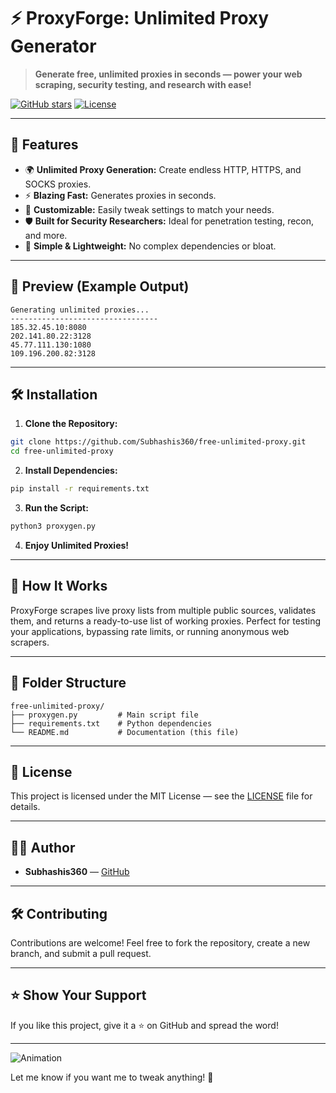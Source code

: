 # ⚡ ProxyForge: Unlimited Proxy Generator

> **Generate free, unlimited proxies in seconds — power your web scraping, security testing, and research with ease!**

[![GitHub stars](https://img.shields.io/github/stars/Subhashis360/free-unlimited-proxy)](https://github.com/Subhashis360/free-unlimited-proxy) [![License](https://img.shields.io/github/license/Subhashis360/free-unlimited-proxy)](https://github.com/Subhashis360/free-unlimited-proxy/blob/main/LICENSE)

---

## 🚀 Features

- 🌍 **Unlimited Proxy Generation:** Create endless HTTP, HTTPS, and SOCKS proxies.
- ⚡ **Blazing Fast:** Generates proxies in seconds.
- 🔧 **Customizable:** Easily tweak settings to match your needs.
- 🛡️ **Built for Security Researchers:** Ideal for penetration testing, recon, and more.
- 📂 **Simple & Lightweight:** No complex dependencies or bloat.

---

## 📸 Preview (Example Output)

```
Generating unlimited proxies...
---------------------------------
185.32.45.10:8080
202.141.80.22:3128
45.77.111.130:1080
109.196.200.82:3128
```

---

## 🛠️ Installation

1. **Clone the Repository:**

```bash
git clone https://github.com/Subhashis360/free-unlimited-proxy.git
cd free-unlimited-proxy
```

2. **Install Dependencies:**

```bash
pip install -r requirements.txt
```

3. **Run the Script:**

```bash
python3 proxygen.py
```

4. **Enjoy Unlimited Proxies!**

---

## 🧠 How It Works

ProxyForge scrapes live proxy lists from multiple public sources, validates them, and returns a ready-to-use list of working proxies. Perfect for testing your applications, bypassing rate limits, or running anonymous web scrapers.

---

## 📂 Folder Structure

```
free-unlimited-proxy/
├── proxygen.py         # Main script file
├── requirements.txt    # Python dependencies
└── README.md           # Documentation (this file)
```

---

## 📜 License

This project is licensed under the MIT License — see the [LICENSE](LICENSE) file for details.

---

## 👨‍💻 Author

- **Subhashis360** — [GitHub](https://github.com/Subhashis360)

---

## 🛠️ Contributing

Contributions are welcome! Feel free to fork the repository, create a new branch, and submit a pull request.

---

## ⭐ Show Your Support

If you like this project, give it a ⭐ on GitHub and spread the word!

---

![Animation](https://via.placeholder.com/800x200.gif?text=Generating+Unlimited+Proxies...)

Let me know if you want me to tweak anything! 🚀
